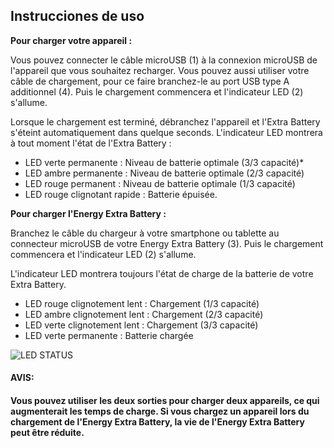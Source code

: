 ## Instrucciones de uso

**Pour charger votre appareil :**

Vous pouvez connecter le câble microUSB (1) à la connexion microUSB de l'appareil que vous souhaitez recharger. Vous pouvez aussi utiliser votre câble de chargement, pour ce faire branchez-le au port USB type A additionnel (4). Puis le chargement commencera et l'indicateur LED (2) s'allume.

Lorsque le chargement est terminé, débranchez l'appareil et l'Extra Battery s'éteint automatiquement dans quelque seconds.
L'indicateur LED montrera à tout moment l'état de l'Extra Battery :

* LED verte permanente :  Niveau de batterie optimale (3/3 capacité)*
* LED ambre permanente :  Niveau de batterie optimale (2/3 capacité)
* LED rouge permanent :  Niveau de batterie optimale (1/3 capacité)
* LED rouge clignotant rapide : Batterie épuisée.


**Pour charger l'Energy Extra Battery :**

Branchez le câble du chargeur à votre smartphone ou tablette au connecteur microUSB de votre Energy Extra Battery (3). Puis le chargement commencera et l'indicateur LED (2) s'allume.

L'indicateur LED montrera toujours l'état de charge de la batterie de votre Extra Battery.

*	LED rouge clignotement lent : Chargement (1/3 capacité)
*	LED ambre clignotement lent : Chargement (2/3 capacité)
*	LED verte clignotement lent : Chargement (3/3 capacité)
*	LED verte permanente :  Batterie chargée


![LED STATUS](http://static.energysistem.com/images/manuals/42252/55c071b2d0c5d.jpg)

#### **AVIS:**

#### Vous pouvez utiliser les deux sorties pour charger deux appareils, ce qui augmenterait les temps de charge. Si vous chargez un appareil lors du chargement de l'Energy Extra Battery, la vie de l'Energy Extra Battery peut être réduite.

